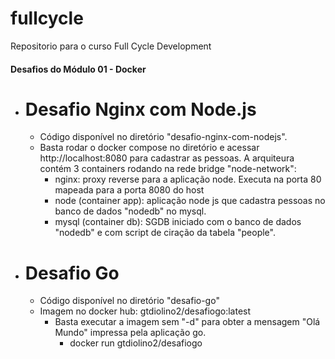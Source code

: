 # fullcycle
Repositorio para o curso Full Cycle Development

#### Desafios do Módulo 01 - Docker ###
- # Desafio Nginx com Node.js
    * Código disponível no diretório "desafio-nginx-com-nodejs". 
    * Basta rodar o docker compose no diretório e acessar http://localhost:8080 para cadastrar as pessoas. A arquiteura contém 3 containers rodando na rede       bridge "node-network":
      - nginx: proxy reverse para a aplicação node. Executa na porta 80 mapeada para a porta 8080 do host
      - node (container app): aplicação node js que cadastra pessoas no banco de dados "nodedb" no mysql.
      - mysql (container db): SGDB iniciado com o banco de dados "nodedb" e com script de ciração da tabela "people".
      
- # Desafio Go
   * Código disponível no diretório "desafio-go"
   * Imagem no docker hub: gtdiolino2/desafiogo:latest
      - Basta executar a imagem sem "-d" para obter  a mensagem "Olá Mundo" impressa pela aplicação go.
         - docker run  gtdiolino2/desafiogo


